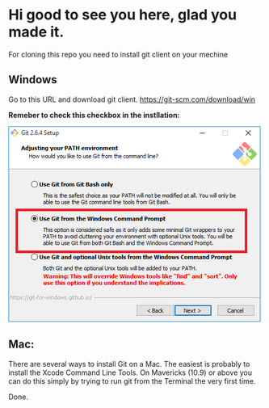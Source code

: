 # Hi good to see you here, glad you made it.

For cloning this repo you need to install git client on your mechine

## Windows
Go to this URL and download git client.
https://git-scm.com/download/win

**Remeber to check this checkbox in the instllation:**

![Alt text](/images/6KElW.png?raw=true "Git checkbox")

## Mac:
There are several ways to install Git on a Mac. The easiest is probably to install the Xcode Command Line Tools. On Mavericks (10.9) or above you can do this simply by trying to run git from the Terminal the very first time.

Done.